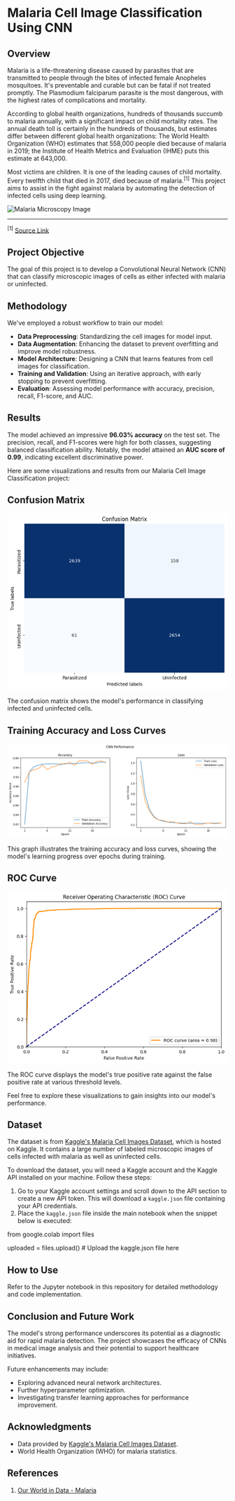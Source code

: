 # **Malaria Cell Image Classification Using CNN**

## Overview
Malaria is a life-threatening disease caused by parasites that are transmitted to people through the bites of infected female Anopheles mosquitoes. It's preventable and curable but can be fatal if not treated promptly. The Plasmodium falciparum parasite is the most dangerous, with the highest rates of complications and mortality.

According to global health organizations, hundreds of thousands succumb to malaria annually, with a significant impact on child mortality rates. The annual death toll is certainly in the hundreds of thousands, but estimates differ between different global health organizations: The World Health Organization (WHO) estimates that 558,000 people died because of malaria in 2019; the Institute of Health Metrics and Evaluation (IHME) puts this estimate at 643,000.

Most victims are children. It is one of the leading causes of child mortality. Every twelfth child that died in 2017, died because of malaria.<sup>[1]</sup> This project aims to assist in the fight against malaria by automating the detection of infected cells using deep learning.

![Malaria Microscopy Image](https://ourworldindata.org/uploads/2022/03/Previous-prevalence-of-malaria-world-map.png)

---

<sup>[1]</sup> [Source Link](https://ourworldindata.org/malaria#)



## Project Objective
The goal of this project is to develop a Convolutional Neural Network (CNN) that can classify microscopic images of cells as either infected with malaria or uninfected.

## Methodology
We've employed a robust workflow to train our model:
- **Data Preprocessing**: Standardizing the cell images for model input.
- **Data Augmentation**: Enhancing the dataset to prevent overfitting and improve model robustness.
- **Model Architecture**: Designing a CNN that learns features from cell images for classification.
- **Training and Validation**: Using an iterative approach, with early stopping to prevent overfitting.
- **Evaluation**: Assessing model performance with accuracy, precision, recall, F1-score, and AUC.

## Results
The model achieved an impressive **96.03% accuracy** on the test set. The precision, recall, and F1-scores were high for both classes, suggesting balanced classification ability. Notably, the model attained an **AUC score of 0.99**, indicating excellent discriminative power.

Here are some visualizations and results from our Malaria Cell Image Classification project:

## Confusion Matrix

![Confusion Matrix](Images/Confusion_Matrix.png)

The confusion matrix shows the model's performance in classifying infected and uninfected cells.

## Training Accuracy and Loss Curves

![Training Accuracy and Loss Curves](Images/CNN_Performance.png)

This graph illustrates the training accuracy and loss curves, showing the model's learning progress over epochs during training.

## ROC Curve

![ROC Curve](Images/Visual_Prediction.png)

The ROC curve displays the model's true positive rate against the false positive rate at various threshold levels.

Feel free to explore these visualizations to gain insights into our model's performance.

## Dataset
The dataset is from [Kaggle's Malaria Cell Images Dataset](https://www.kaggle.com/iarunava/cell-images-for-detecting-malaria), which is hosted on Kaggle. It contains a large number of labeled microscopic images of cells infected with malaria as well as uninfected cells.

To download the dataset, you will need a Kaggle account and the Kaggle API installed on your machine. Follow these steps:

1. Go to your Kaggle account settings and scroll down to the API section to create a new API token. This will download a `kaggle.json` file containing your API credentials.
3. Place the `kaggle.json` file inside the main notebook when the snippet below is executed:

from google.colab import files

uploaded = files.upload()  # Upload the kaggle.json file here

## How to Use
Refer to the Jupyter notebook in this repository for detailed methodology and code implementation.

## Conclusion and Future Work
The model's strong performance underscores its potential as a diagnostic aid for rapid malaria detection. The project showcases the efficacy of CNNs in medical image analysis and their potential to support healthcare initiatives.

Future enhancements may include:
- Exploring advanced neural network architectures.
- Further hyperparameter optimization.
- Investigating transfer learning approaches for performance improvement.


## Acknowledgments
- Data provided by [Kaggle's Malaria Cell Images Dataset](https://www.kaggle.com/iarunava/cell-images-for-detecting-malaria).
- World Health Organization (WHO) for malaria statistics.

## References
1. [Our World in Data - Malaria](https://ourworldindata.org/malaria)

